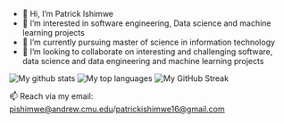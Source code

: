 - 👋 Hi, I’m Patrick Ishimwe
- 👀 I’m interested in software engineering, Data science and machine learning projects
- 🌱 I’m currently pursuing master of science in information technology
- 💞️ I’m looking to collaborate on interesting and challenging software, data science and data engineering and machine learning projects

![My github stats](https://github-readme-stats.vercel.app/api?username=pattyish&show_icons=true&theme=tokyonight)
![My top languages](https://github-readme-stats.anuraghazra1.vercel.app/api/top-langs/?username=pattyish&layout=compact&theme=tokyonight)
![My GitHub Streak](https://github-readme-streak-stats.herokuapp.com?user=pattyish&theme=algolia&date_format=M%20j%5B%2C%20Y%5D)



📫 Reach via my email: pishimwe@andrew.cmu.edu/patrickishimwe16@gmail.com

<!---
pattyish/pattyish is a ✨ special ✨ repository because its `README.md` (this file) appears on your GitHub profile.
You can click the Preview link to take a look at your changes.
--->

